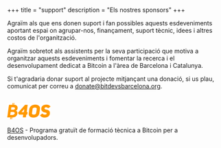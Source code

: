 +++
title = "support"
description = "Els nostres sponsors"
+++

Agraïm als que ens donen suport i fan possibles aquests esdeveniments aportant espai on agrupar-nos, finançament, suport tècnic, idees i altres costos de l'organització.

Agraïm sobretot als assistents per la seva participació que motiva a organitzar aquests esdeveniments i fomentar la recerca i el desenvolupament dedicat a Bitcoin a l'àrea de Barcelona i Catalunya.


Si t'agradaria donar suport al projecte mitjançant una donació, si us plau, comunicat per correu a [donate@bitdevsbarcelona.org](mailto:donate@bitdevsbarcelona.org).
<br>
<br>
<!--
<a href="https://bitcoinschoolar.com/" target="_blank" rel="noopener nofollow">
 <img src="/bitcoinschoolar_logo.jpeg" alt="Bitcoin School Argentina Logo" style="width:20%;height:20%;border:0;">
</a>

<a href="https://bitcoinschoolar.com/" target="_blank" rel="noopener nofollow">Bitcoin School Argentina</a> - Educación libre, imparcial, independiente e impulsada por la comunidad sobre Bitcoin.
<br>
<br>
-->
<a href="https://www.libreriadesatoshi.com/b4os" target="_blank" rel="noopener nofollow">
<img src="/b4os_logo.png" alt="B4OS Logo" style="width:20%;height:20%;border:0;">
</a>

<a href="https://www.libreriadesatoshi.com/b4os" target="_blank" rel="noopener nofollow">B4OS</a> - Programa gratuït de formació tècnica a Bitcoin per a desenvolupadors.

